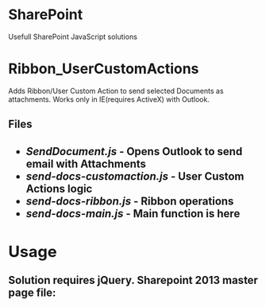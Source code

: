 # SharePoint
Usefull SharePoint JavaScript solutions

<div>
<h1>Ribbon_UserCustomActions</h1>
</div>

Adds Ribbon/User Custom Action to send selected Documents as attachments.
Works only in IE(requires ActiveX) with Outlook.
 
<h2>Files<h2>
<ul>
    <li><i>SendDocument.js</i> - Opens Outlook to send email with Attachments</li>
    <li><i>send-docs-customaction.js</i> - User Custom Actions logic</li>
    <li><i>send-docs-ribbon.js</i> - Ribbon operations</li>
    <li><i>send-docs-main.js</i> -  Main function is here</li>
</ul>
 
 
<div>
<h2>Usage</h2>
Solution requires jQuery.
Sharepoint 2013 master page file:
<!--SPM:<SharePoint:ScriptLink language="javascript" name="~site/Style Library/send-docs-customaction.js" runat="server"/>-->
<!--SPM:<SharePoint:ScriptLink language="javascript" name="~site/Style Library/send-docs-ribbon.js" runat="server"/>-->
<!--SPM:<SharePoint:ScriptLink language="javascript" name="~site/Style Library/SendDocument.js" runat="server"/>-->
<!--SPM:<SharePoint:ScriptLink language="javascript" name="~site/Style Library/send-docs-main.js" runat="server"/>-->
</div>

